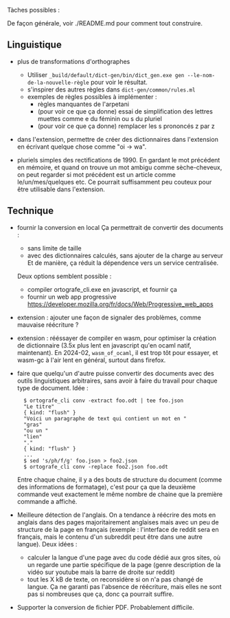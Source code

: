 Tàches possibles :

De façon générale, voir ./README.md pour comment tout construire.

## Linguistique

- plus de transformations d'orthographes
  - Utiliser `_build/default/dict-gen/bin/dict_gen.exe gen --le-nom-de-la-nouvelle-règle` pour voir le résultat.
  - s'inspirer des autres règles dans `dict-gen/common/rules.ml`
  - exemples de règles possibles à implémenter :
    - règles manquantes de l'arpetani
    - (pour voir ce que ça donne) essai de simplification des lettres muettes comme e du féminin ou s du pluriel
    - (pour voir ce que ça donne) remplacer les s prononcés z par z

- dans l'extension, permettre de créer des dictionnaires dans l'extension en
  écrivant quelque chose comme "oi -> wa".

- pluriels simples des rectifications de 1990. En gardant le mot précédent en mémoire, et
  quand on trouve un mot ambigu comme sèche-cheveux, on peut regarder si mot précédent
  est un article comme le/un/mes/quelques etc. Ce pourrait suffisamment peu couteux pour
  être utilisable dans l'extension.

## Technique

- fournir la conversion en local
  Ça permettrait de convertir des documents :
  - sans limite de taille
  - avec des dictionnaires calculés, sans ajouter de la charge au serveur
  Et de manière, ça réduit la dépendence vers un service centralisée.

  Deux options semblent possible :
  - compiler ortografe_cli.exe en javascript, et fournir ça
  - fournir un web app progressive https://developer.mozilla.org/fr/docs/Web/Progressive_web_apps
    
- extension : ajouter une façon de signaler des problèmes, comme mauvaise réécriture ?

- extension : rééssayer de compiler en wasm, pour optimiser la création de dictionnaire
  (3.5x plus lent en javascript qu'en ocaml natif, maintenant). En 2024-02,
  `wasm_of_ocaml`, il est trop tôt pour essayer, et wasm-gc à l'air lent en général,
  surtout dans firefox.

- faire que quelqu'un d'autre puisse convertir des documents avec des outils linguistiques
  arbitraires, sans avoir à faire du travail pour chaque type de document. Idée : 

        $ ortografe_cli conv -extract foo.odt | tee foo.json
        "Le titre"
        { kind: "flush" }
        "Voici un paragraphe de text qui contient un mot en "
        "gras"
        "ou un "
        "lien"
        "."
        { kind: "flush" }
        ...
        $ sed 's/ph/f/g' foo.json > foo2.json
        $ ortografe_cli conv -replace foo2.json foo.odt

    Entre chaque chaine, il y a des bouts de structure du document (comme des informations
    de formatage), c'est pour ça que la deuxième commande veut exactement le même nombre
    de chaine que la première commande a affiché.

- Meilleure détection de l'anglais. On a tendance à réécrire des mots en anglais dans des
  pages majoritairement anglaises mais avec un peu de structure de la page en français
  (exemple : l'interface de reddit sera en français, mais le contenu d'un subreddit peut
  être dans une autre langue). Deux idées :

    - calculer la langue d'une page avec du code dédié aux gros sites, où un regarde
      une partie spécifique de la page (genre description de la vidéo sur youtube mais
      la barre de droite sur reddit)
    - tout les X kB de texte, on reconsidère si on n'a pas changé de langue. Ça ne
      garanti pas l'absence de réécriture, mais elles ne sont pas si nombreuses que ça,
      donc ça pourrait suffire.

- Supporter la conversion de fichier PDF. Probablement difficile.
